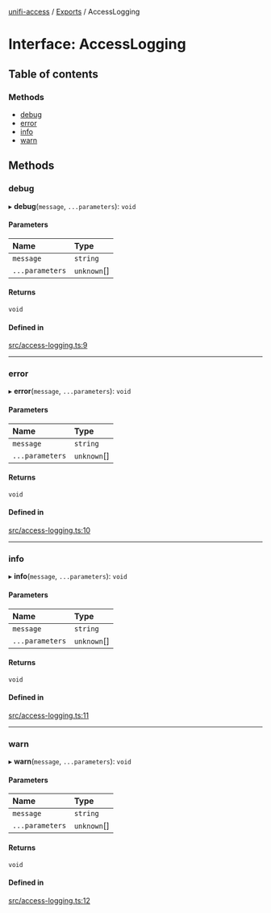 [unifi-access](../README.md) / [Exports](../modules.md) / AccessLogging

# Interface: AccessLogging

## Table of contents

### Methods

- [debug](AccessLogging.md#debug)
- [error](AccessLogging.md#error)
- [info](AccessLogging.md#info)
- [warn](AccessLogging.md#warn)

## Methods

### debug

▸ **debug**(`message`, `...parameters`): `void`

#### Parameters

| Name | Type |
| :------ | :------ |
| `message` | `string` |
| `...parameters` | `unknown`[] |

#### Returns

`void`

#### Defined in

[src/access-logging.ts:9](https://github.com/hjdhjd/unifi-access/blob/ea613dd/src/access-logging.ts#L9)

___

### error

▸ **error**(`message`, `...parameters`): `void`

#### Parameters

| Name | Type |
| :------ | :------ |
| `message` | `string` |
| `...parameters` | `unknown`[] |

#### Returns

`void`

#### Defined in

[src/access-logging.ts:10](https://github.com/hjdhjd/unifi-access/blob/ea613dd/src/access-logging.ts#L10)

___

### info

▸ **info**(`message`, `...parameters`): `void`

#### Parameters

| Name | Type |
| :------ | :------ |
| `message` | `string` |
| `...parameters` | `unknown`[] |

#### Returns

`void`

#### Defined in

[src/access-logging.ts:11](https://github.com/hjdhjd/unifi-access/blob/ea613dd/src/access-logging.ts#L11)

___

### warn

▸ **warn**(`message`, `...parameters`): `void`

#### Parameters

| Name | Type |
| :------ | :------ |
| `message` | `string` |
| `...parameters` | `unknown`[] |

#### Returns

`void`

#### Defined in

[src/access-logging.ts:12](https://github.com/hjdhjd/unifi-access/blob/ea613dd/src/access-logging.ts#L12)
